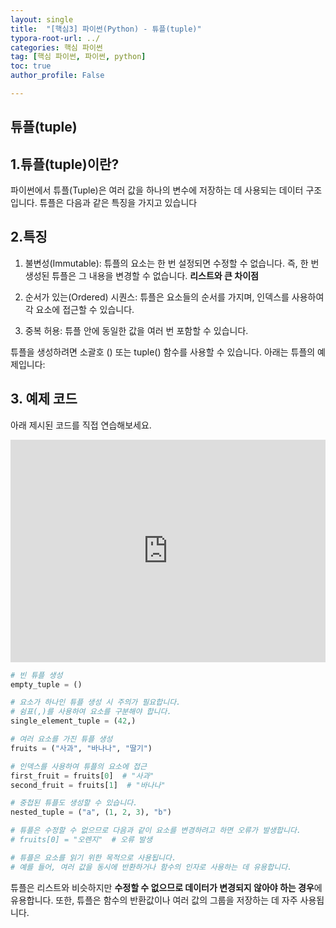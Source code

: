 ```yaml
---
layout: single
title:  "[핵심3] 파이썬(Python) - 튜플(tuple)"
typora-root-url: ../
categories: 핵심 파이썬
tag: [핵심 파이썬, 파이썬, python]
toc: true
author_profile: False

---
```


## 튜플(tuple)

## 1.튜플(tuple)이란?
파이썬에서 튜플(Tuple)은 여러 값을 하나의 변수에 저장하는 데 사용되는 데이터 구조입니다. 튜플은 다음과 같은 특징을 가지고 있습니다

## 2.특징

1. 불변성(Immutable): 튜플의 요소는 한 번 설정되면 수정할 수 없습니다. 즉, 한 번 생성된 튜플은 그 내용을 변경할 수 없습니다. **리스트와 큰 차이점**  

2. 순서가 있는(Ordered) 시퀀스: 튜플은 요소들의 순서를 가지며, 인덱스를 사용하여 각 요소에 접근할 수 있습니다.

3. 중복 허용: 튜플 안에 동일한 값을 여러 번 포함할 수 있습니다.

튜플을 생성하려면 소괄호 () 또는 tuple() 함수를 사용할 수 있습니다. 아래는 튜플의 예제입니다:

## 3. 예제 코드

아래 제시된 코드를 직접 연습해보세요. 

<iframe src="https://trinket.io/embed/python/3d8d7ce66b" width="100%" height="356" frameborder="0" marginwidth="0" marginheight="0" allowfullscreen></iframe>

```python
# 빈 튜플 생성
empty_tuple = ()

# 요소가 하나인 튜플 생성 시 주의가 필요합니다.
# 쉼표(,)를 사용하여 요소를 구분해야 합니다.
single_element_tuple = (42,)

# 여러 요소를 가진 튜플 생성
fruits = ("사과", "바나나", "딸기")

# 인덱스를 사용하여 튜플의 요소에 접근
first_fruit = fruits[0]  # "사과"
second_fruit = fruits[1]  # "바나나"

# 중첩된 튜플도 생성할 수 있습니다.
nested_tuple = ("a", (1, 2, 3), "b")

# 튜플은 수정할 수 없으므로 다음과 같이 요소를 변경하려고 하면 오류가 발생합니다.
# fruits[0] = "오렌지"  # 오류 발생

# 튜플은 요소를 읽기 위한 목적으로 사용됩니다.
# 예를 들어, 여러 값을 동시에 반환하거나 함수의 인자로 사용하는 데 유용합니다.
```

튜플은 리스트와 비슷하지만 **수정할 수 없으므로 데이터가 변경되지 않아야 하는 경우**에 유용합니다. 또한, 튜플은 함수의 반환값이나 여러 값의 그룹을 저장하는 데 자주 사용됩니다.
